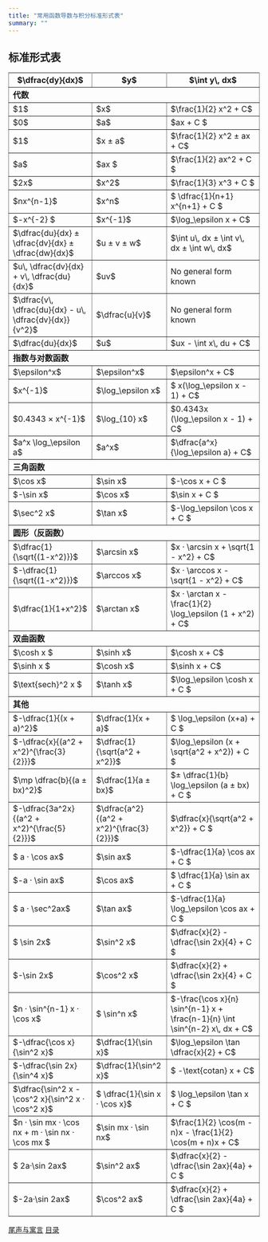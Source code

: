 ```yaml
---
title: "常用函数导数与积分标准形式表"
summary: ""
---
```


## 标准形式表

<table class="text-center table table-striped" rules="all">
<tbody><tr><th>$\dfrac{dy}{dx}$</th><th>$y$</th><th>$\int y\, dx$</th></tr>
<tr><td colspan="3"><b>代数</b></td></tr>

<tr><td>$1$ </td><td> $x$     </td><td> $\frac{1}{2} x^2 + C$ </td></tr>
<tr><td>$0$ </td><td> $a$     </td><td> $ax + C $             </td></tr>
<tr><td>$1$ </td><td> $x ± a$ </td><td> $\frac{1}{2} x^2 ± ax + C$ </td></tr>
<tr><td>$a$ </td><td> $ax $   </td><td> $\frac{1}{2} ax^2 + C $</td></tr>
<tr><td>$2x$ </td><td> $x^2$  </td><td> $\frac{1}{3} x^3 + C $ </td></tr>
<tr><td>$nx^{n-1}$ </td><td> $x^n$ </td><td>$ \dfrac{1}{n+1} x^{n+1} + C $</td></tr>
<tr><td>$-x^{-2} $ </td><td> $x^{-1}$ </td><td> $\log_\epsilon x + C$ </td></tr>
<tr><td>$\dfrac{du}{dx} ± \dfrac{dv}{dx} ± \dfrac{dw}{dx}$
   </td><td> $u ± v ± w$     </td><td> $\int u\, dx ± \int v\, dx ± \int w\, dx$ </td></tr>
<tr><td>$u\, \dfrac{dv}{dx} + v\, \dfrac{du}{dx}$
   </td><td> $uv$  </td><td> No general form known </td></tr>
<tr><td>$\dfrac{v\, \dfrac{du}{dx} - u\, \dfrac{dv}{dx}}{v^2}$
   </td><td> $\dfrac{u}{v}$ </td><td> No general form known </td></tr>
<tr><td>$\dfrac{du}{dx}$ </td><td> $u$ </td><td> $ux - \int x\, du + C$ </td></tr>

<tr><td colspan="3"><b>指数与对数函数</b></td></tr>
<tr><td>$\epsilon^x$ </td><td> $\epsilon^x$ </td><td> $\epsilon^x + C$
</td></tr><tr><td>$x^{-1}$     </td><td> $\log_\epsilon x$ </td><td> $ x(\log_\epsilon x - 1) + C$
</td></tr><tr><td>$0.4343 × x^{-1}$ </td><td> $\log_{10} x$ </td><td> $0.4343x (\log_\epsilon x - 1) + C$ </td></tr>
<tr><td>$a^x \log_\epsilon a$ </td><td> $a^x$ </td><td> $\dfrac{a^x}{\log_\epsilon a} + C$ </td></tr>

<tr><td colspan="3"><b>三角函数</b></td></tr>
<tr><td>$\cos x$  </td><td> $\sin x$ </td><td> $-\cos x + C $ </td></tr>
<tr><td>$-\sin x$ </td><td> $\cos x$ </td><td> $\sin x + C $ </td></tr>
<tr><td>$\sec^2 x$</td><td> $\tan x$ </td><td> $-\log_\epsilon \cos x + C $ </td></tr>

<tr><td colspan="3"><b>圆形（反函数）</b></td></tr>
<tr><td>$\dfrac{1}{\sqrt{(1-x^2)}}$ </td><td> $\arcsin x$ </td><td> $x · \arcsin x + \sqrt{1 - x^2} + C$ </td></tr>
<tr><td>$-\dfrac{1}{\sqrt{(1-x^2)}}$ </td><td> $\arccos x$ </td><td> $x · \arccos x - \sqrt{1 - x^2} + C$ </td></tr>
<tr><td>$\dfrac{1}{1+x^2}$ </td><td> $\arctan x$ </td><td> $x · \arctan x - \frac{1}{2} \log_\epsilon (1 + x^2) + C$ </td></tr>

<tr><td colspan="3"><b>双曲函数</b></td></tr>
<tr><td>$\cosh x   $ </td><td> $\sinh x$ </td><td> $\cosh x + C$ </td></tr>
<tr><td>$\sinh x   $ </td><td> $\cosh x$ </td><td> $\sinh x + C$ </td></tr>
<tr><td>$\text{sech}^2 x $ </td><td> $\tanh x$ </td><td> $\log_\epsilon \cosh x + C $ </td></tr>
<tr><td colspan="3"><b>其他</b></td></tr>

<tr><td>$-\dfrac{1}{(x + a)^2}$ </td><td> $\dfrac{1}{x + a}$ </td><td> $ \log_\epsilon (x+a) + C $ </td></tr>
<tr><td>$-\dfrac{x}{(a^2 + x^2)^{\frac{3}{2}}}$
  </td><td> $\dfrac{1}{\sqrt{a^2 + x^2}}$
  </td><td> $\log_\epsilon (x + \sqrt{a^2 + x^2}) + C $ </td></tr>
<tr><td>$\mp \dfrac{b}{(a ± bx)^2}$
  </td><td> $\dfrac{1}{a ± bx}$
  </td><td> $± \dfrac{1}{b} \log_\epsilon (a ± bx) + C $ </td></tr>
<tr><td>$-\dfrac{3a^2x}{(a^2 + x^2)^{\frac{5}{2}}}$
  </td><td> $\dfrac{a^2}{(a^2 + x^2)^{\frac{3}{2}}}$
  </td><td> $\dfrac{x}{\sqrt{a^2 + x^2}} + C $ </td></tr>
<tr><td>$ a · \cos ax$ </td><td> $\sin ax$ </td><td> $-\dfrac{1}{a} \cos ax + C $ </td></tr>
<tr><td>$-a · \sin ax$ </td><td> $\cos ax$ </td><td> $ \dfrac{1}{a} \sin ax + C $ </td></tr>
<tr><td>$ a · \sec^2ax$ </td><td> $\tan ax$ </td><td> $-\dfrac{1}{a} \log_\epsilon \cos ax + C $ </td></tr>
<tr><td>$ \sin 2x$ </td><td> $\sin^2 x$ </td><td> $\dfrac{x}{2} - \dfrac{\sin 2x}{4} + C $ </td></tr>
<tr><td>$-\sin 2x$ </td><td> $\cos^2 x$ </td><td> $\dfrac{x}{2} + \dfrac{\sin 2x}{4} + C $ </td></tr>
<tr><td>$n · \sin^{n-1} x · \cos x$
  </td><td> $ \sin^n x$
  </td><td> $-\frac{\cos x}{n} \sin^{n-1} x
     + \frac{n-1}{n} \int \sin^{n-2} x\, dx + C$ </td></tr>
<tr><td>$-\dfrac{\cos x}{\sin^2 x}$
  </td><td> $\dfrac{1}{\sin x}$
  </td><td> $\log_\epsilon \tan \dfrac{x}{2} + C$ </td></tr>
<tr><td>$-\dfrac{\sin 2x}{\sin^4 x}$
  </td><td> $\dfrac{1}{\sin^2 x}$
  </td><td> $ -\text{cotan} x + C$ </td></tr>
<tr><td>$\dfrac{\sin^2 x - \cos^2 x}{\sin^2 x · \cos^2 x}$
  </td><td> $ \dfrac{1}{\sin x · \cos x}$
  </td><td> $ \log_\epsilon \tan x + C $ </td></tr>
<tr><td>
  $n · \sin mx · \cos nx + m · \sin nx · \cos mx $
  </td><td> $\sin mx · \sin nx$
  </td><td> $\frac{1}{2} \cos(m - n)x - \frac{1}{2} \cos(m + n)x + C$ </td></tr>
<tr><td>$ 2a·\sin 2ax$ </td><td> $\sin^2 ax$ </td><td> $\dfrac{x}{2} - \dfrac{\sin 2ax}{4a} + C $ </td></tr>
<tr><td>$-2a·\sin 2ax$ </td><td> $\cos^2 ax$ </td><td> $\dfrac{x}{2} + \dfrac{\sin 2ax}{4a} + C $ </td></tr>
</tbody></table>

<nav class="pagination justify-content-between">
<a href="../epilogue">尾声与寓言</a>
<a href="../">目录</a>
<span></span>
</nav>

